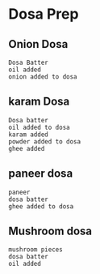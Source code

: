 # Dosa Prep

## Onion Dosa
    Dosa Batter
    oil added
    onion added to dosa

## karam Dosa
    Dosa batter
    oil added to dosa
    karam added
    powder added to dosa
    ghee added

## paneer dosa
    paneer
    dosa batter
    ghee added to dosa

## Mushroom dosa
    mushroom pieces
    dosa batter
    oil added